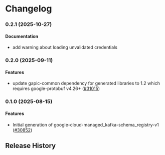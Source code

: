 # Changelog

### 0.2.1 (2025-10-27)

#### Documentation

* add warning about loading unvalidated credentials 

### 0.2.0 (2025-09-11)

#### Features

* update gapic-common dependency for generated libraries to 1.2 which requires google-protobuf v4.26+ ([#31015](https://github.com/googleapis/google-cloud-ruby/issues/31015)) 

### 0.1.0 (2025-08-15)

#### Features

* Initial generation of google-cloud-managed_kafka-schema_registry-v1 ([#30852](https://github.com/googleapis/google-cloud-ruby/issues/30852)) 

## Release History
